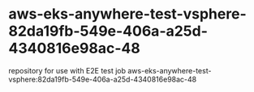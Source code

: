 # aws-eks-anywhere-test-vsphere-82da19fb-549e-406a-a25d-4340816e98ac-48
repository for use with E2E test job aws-eks-anywhere-test-vsphere:82da19fb-549e-406a-a25d-4340816e98ac-48
